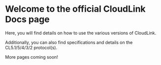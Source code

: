 # Welcome to the official CloudLink Docs page

Here, you will find details on how to use the various versions of CloudLink.

Additionally, you can also find specifications and details on the CL5.1/5/4/3/2 protocol(s).

More pages coming soon!
